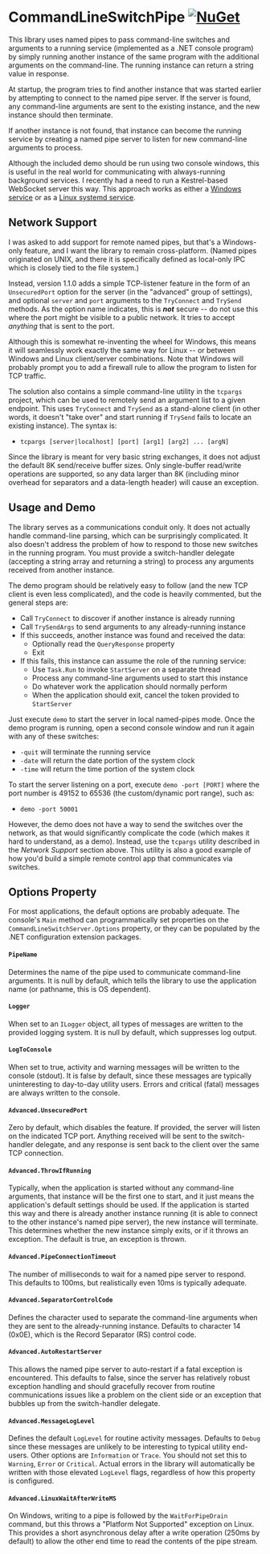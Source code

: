 # CommandLineSwitchPipe [![NuGet](https://img.shields.io/nuget/v/CommandLineSwitchPipe.svg)](https://nuget.org/packages/CommandLineSwitchPipe)

This library uses named pipes to pass command-line switches and arguments to a running service (implemented as a .NET console program) by simply running another instance of the same program with the additional arguments on the command-line. The running instance can return a string value in response.

At startup, the program tries to find another instance that was started earlier by attempting to connect to the named pipe server. If the server is found, any command-line arguments are sent to the existing instance, and the new instance should then terminate.

If another instance is not found, that instance can become the running service by creating a named pipe server to listen for new command-line arguments to process.

Although the included demo should be run using two console windows, this is useful in the real world for communicating with always-running background services. I recently had a need to run a Kestrel-based WebSocket server this way. This approach works as either a [Windows service](https://docs.microsoft.com/en-us/aspnet/core/host-and-deploy/windows-service?view=aspnetcore-3.1&tabs=visual-studio) or as a [Linux systemd service](https://docs.microsoft.com/en-us/aspnet/core/host-and-deploy/linux-nginx?view=aspnetcore-3.1#create-the-service-file).

## Network Support

I was asked to add support for remote named pipes, but that's a Windows-only feature, and I want the library to remain cross-platform. (Named pipes originated on UNIX, and there it is specifically defined as local-only IPC which is closely tied to the file system.)

Instead, version 1.1.0 adds a simple TCP-listener feature in the form of an `UnsecuredPort` option for the server (in the "advanced" group of settings), and optional `server` and `port` arguments to the `TryConnect` and `TrySend` methods. As the option name indicates, this is _**not**_ secure -- do not use this where the port might be visible to a public network. It tries to accept _anything_ that is sent to the port.

Although this is somewhat re-inventing the wheel for Windows, this means it will seamlessly work exactly the same way for Linux -- or between Windows and Linux client/server combinations. Note that Windows will probably prompt you to add a firewall rule to allow the program to listen for TCP traffic.

The solution also contains a simple command-line utility in the `tcpargs` project, which can be used to remotely send an argument list to a given endpoint. This uses `TryConnect` and `TrySend` as a stand-alone client (in other words, it doesn't "take over" and start running if `TrySend` fails to locate an existing instance). The syntax is:

* `tcpargs [server|localhost] [port] [arg1] [arg2] ... [argN]`

Since the library is meant for very basic string exchanges, it does not adjust the default 8K send/receive buffer sizes. Only single-buffer read/write operations are supported, so any data larger than 8K (including minor overhead for separators and a data-length header) will cause an exception.

## Usage and Demo

The library serves as a communications conduit only. It does not actually handle command-line parsing, which can be surprisingly complicated. It also doesn't address the problem of how to respond to those new switches in the running program. You must provide a switch-handler delegate (accepting a string array and returning a string) to process any arguments received from another instance.

The demo program should be relatively easy to follow (and the new TCP client is even less complicated), and the code is heavily commented, but the general steps are:

* Call `TryConnect` to discover if another instance is already running
* Call `TrySendArgs` to send arguments to any already-running instance
* If this succeeds, another instance was found and received the data:
  * Optionally read the `QueryResponse` property
  * Exit
* If this fails, this instance can assume the role of the running service:
  * Use `Task.Run` to invoke `StartServer` on a separate thread
  * Process any command-line arguments used to start this instance
  * Do whatever work the application should normally perform
  * When the application should exit, cancel the token provided to `StartServer`

Just execute `demo` to start the server in local named-pipes mode. Once the demo program is running, open a second console window and run it again with any of these switches:

* `-quit` will terminate the running service
* `-date` will return the date portion of the system clock
* `-time` will return the time portion of the system clock

To start the server listening on a port, execute `demo -port [PORT]` where the port number is 49152 to 65536 (the custom/dynamic port range), such as:

* `demo -port 50001`

However, the demo does not have a way to send the switches over the network, as that would significantly complicate the code (which makes it hard to understand, as a demo). Instead, use the `tcpargs` utility described in the _Network Support_ section above. This utility is also a good example of how you'd build a simple remote control app that communicates via switches.

## Options Property

For most applications, the default options are probably adequate. The console's `Main` method can programmatically set properties on the `CommandLineSwitchServer.Options` property, or they can be populated by the .NET configuration extension packages.

#### `PipeName`
Determines the name of the pipe used to communicate command-line arguments. It is null by default, which tells the library to use the application name (or pathname, this is OS dependent).

#### `Logger`
When set to an `ILogger` object, all types of messages are written to the provided logging system. It is null by default, which suppresses log output.

#### `LogToConsole`
When set to true, activity and warning messages will be written to the console (stdout). It is false by default, since these messages are typically uninteresting to day-to-day utility users. Errors and critical (fatal) messages are always written to the console.

#### `Advanced.UnsecuredPort`
Zero by default, which disables the feature. If provided, the server will listen on the indicated TCP port. Anything received will be sent to the switch-handler delegate, and any response is sent back to the client over the same TCP connection.

#### `Advanced.ThrowIfRunning`
Typically, when the application is started without any command-line arguments, that instance will be the first one to start, and it just means the application's default settings should be used. If the application is started this way and there is already another instance running (it is able to connect to the other instance's named pipe server), the new instance will terminate. This determines whether the new instance simply exits, or if it throws an exception. The default is true, an exception is thrown.

#### `Advanced.PipeConnectionTimeout`
The number of milliseconds to wait for a named pipe server to respond. This defaults to 100ms, but realistically even 10ms is typically adequate.

#### `Advanced.SeparatorControlCode`
Defines the character used to separate the command-line arguments when they are sent to the already-running instance. Defaults to character 14 (0x0E), which is the Record Separator (RS) control code.

#### `Advanced.AutoRestartServer`
This allows the named pipe server to auto-restart if a fatal exception is encountered. This defaults to false, since the server has relatively robust exception handling and should gracefully recover from routine communications issues like a problem on the client side or an exception that bubbles up from the switch-handler delegate.

#### `Advanced.MessageLogLevel`
Defines the default `LogLevel` for routine activity messages. Defaults to `Debug` since these messages are unlikely to be interesting to typical utility end-users. Other options are `Information` or `Trace`. You should not set this to `Warning`, `Error` or `Critical`. Actual errors in the library will automatically be written with those elevated `LogLevel` flags, regardless of how this property is configured.

#### `Advanced.LinuxWaitAfterWriteMS`
On Windows, writing to a pipe is followed by the `WaitForPipeDrain` command, but this throws a "Platform Not Supported" exception on Linux. This provides a short asynchronous delay after a write operation (250ms by default) to allow the other end time to read the contents of the pipe stream.
